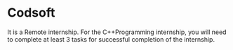 # Codsoft
It is a Remote internship. For the C++Programming internship, you will need to complete at least 3 tasks for successful completion of the internship.
